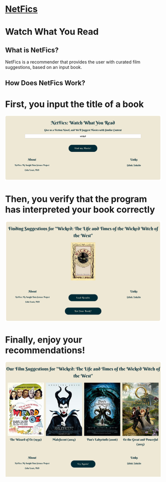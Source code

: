 # [NetFics](http://datapredictions.online)
# Watch What You Read

## What is NetFics?
NetFics is a recommender that provides the user with curated film suggestions, based on an input book.

## How Does NetFics Work?
# First, you input the title of a book
<img src="media/Website_1.png"></img>

# Then, you verify that the program has interpreted your book correctly
<img src="media/Website_2.png"></img>

# Finally, enjoy your recommendations! 
<img src="media/Website_3.png"></img>
